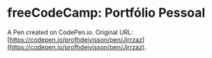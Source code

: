 # freeCodeCamp: Portfólio Pessoal

A Pen created on CodePen.io. Original URL: [https://codepen.io/profhdeivisson/pen/Jjrrzaz](https://codepen.io/profhdeivisson/pen/Jjrrzaz).


